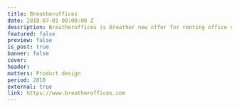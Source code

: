 ```yaml
---
title: Breatheroffices
date: 2018-07-01 00:00:00 Z
description: Breatheroffices is Breather new offer for renting office spaces.
featured: false
preview: false
is_post: true
banner: false
cover:
header:
matters: Product design
period: 2018
external: true
link: https://www.breatheroffices.com
---
```

